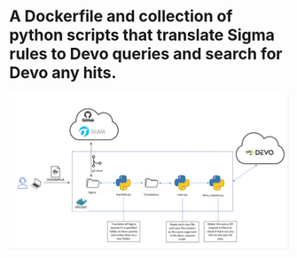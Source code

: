 # A Dockerfile and collection of python scripts that translate Sigma rules to Devo queries and search for Devo any hits.

![](/images/sigma-blog-architecture.png)
